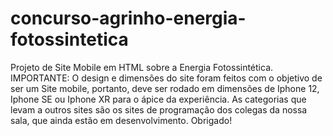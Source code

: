 # concurso-agrinho-energia-fotossintetica
Projeto de Site Mobile em HTML sobre a Energia Fotossintética.
IMPORTANTE: O design e dimensões do site foram feitos com o objetivo de ser um Site mobile, portanto, deve ser rodado em dimensões de Iphone 12, Iphone SE ou Iphone XR para o ápice da experiência. 
As categorias que levam a outros sites são os sites de programação dos colegas da nossa sala, que ainda estão em desenvolvimento.
Obrigado!
